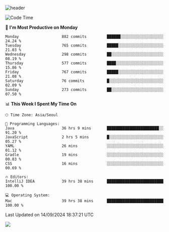 ![header](https://capsule-render.vercel.app/api?type=Egg&color=timeAuto&height=300&section=header&text=PoPo&fontSize=90&animation=fadeIn)

  <!--START_SECTION:waka-->
![Code Time](http://img.shields.io/badge/Code%20Time-1%2C950%20hrs%202%20mins-blue)

📅 **I'm Most Productive on Monday** 

```text
Monday                   882 commits         ██████░░░░░░░░░░░░░░░░░░░   24.24 % 
Tuesday                  765 commits         █████░░░░░░░░░░░░░░░░░░░░   21.03 % 
Wednesday                298 commits         ██░░░░░░░░░░░░░░░░░░░░░░░   08.19 % 
Thursday                 577 commits         ████░░░░░░░░░░░░░░░░░░░░░   15.86 % 
Friday                   767 commits         █████░░░░░░░░░░░░░░░░░░░░   21.08 % 
Saturday                 76 commits          █░░░░░░░░░░░░░░░░░░░░░░░░   02.09 % 
Sunday                   273 commits         ██░░░░░░░░░░░░░░░░░░░░░░░   07.50 % 
```


📊 **This Week I Spent My Time On** 

```text
🕑︎ Time Zone: Asia/Seoul

💬 Programming Languages: 
Java                     36 hrs 9 mins       ███████████████████████░░   91.20 % 
JavaScript               2 hrs 5 mins        █░░░░░░░░░░░░░░░░░░░░░░░░   05.27 % 
YAML                     26 mins             ░░░░░░░░░░░░░░░░░░░░░░░░░   01.12 % 
Gradle                   19 mins             ░░░░░░░░░░░░░░░░░░░░░░░░░   00.83 % 
CSS                      16 mins             ░░░░░░░░░░░░░░░░░░░░░░░░░   00.69 % 

🔥 Editors: 
IntelliJ IDEA            39 hrs 38 mins      █████████████████████████   100.00 % 

💻 Operating System: 
Mac                      39 hrs 38 mins      █████████████████████████   100.00 % 
```


 Last Updated on 14/09/2024 18:37:21 UTC
<!--END_SECTION:waka-->



<img src="https://capsule-render.vercel.app/api?type=Egg&color=timeAuto&height=300&section=footer&text=PoPo&fontSize=90&animation=fadeIn&reversal=true" />
